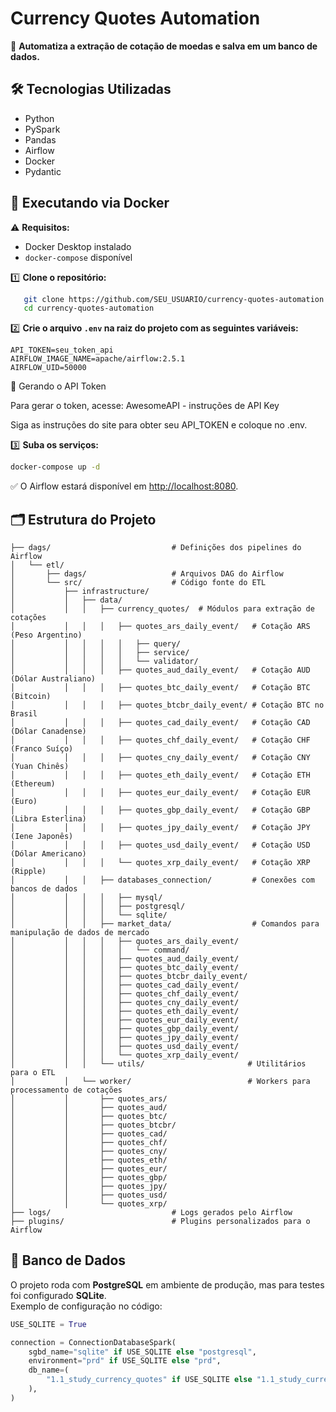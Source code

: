 # Currency Quotes Automation

🚀 **Automatiza a extração de cotação de moedas e salva em um banco de dados.**

## 🛠️ Tecnologias Utilizadas
- Python
- PySpark
- Pandas
- Airflow
- Docker
- Pydantic

## 🐳 Executando via Docker

⚠️ **Requisitos:**
- Docker Desktop instalado
- `docker-compose` disponível

1️⃣ **Clone o repositório:**
```bash
   git clone https://github.com/SEU_USUARIO/currency-quotes-automation.git
   cd currency-quotes-automation
   ```

2️⃣ **Crie o arquivo `.env` na raiz do projeto com as seguintes variáveis:**
   ```env
   API_TOKEN=seu_token_api
   AIRFLOW_IMAGE_NAME=apache/airflow:2.5.1
   AIRFLOW_UID=50000
   ```
🔑 Gerando o API Token

Para gerar o token, acesse: AwesomeAPI - instruções de API Key

Siga as instruções do site para obter seu API_TOKEN e coloque no .env.

3️⃣ **Suba os serviços:**
   ```bash
   docker-compose up -d
   ```

✅ O Airflow estará disponível em [http://localhost:8080](http://localhost:8080).

## 🗂️ Estrutura do Projeto
```
├── dags/                           # Definições dos pipelines do Airflow
│   └── etl/
│       ├── dags/                   # Arquivos DAG do Airflow
│       └── src/                    # Código fonte do ETL
│           ├── infrastructure/
│           │   ├── data/
│           │   │   ├── currency_quotes/  # Módulos para extração de cotações
│           │   │   │   ├── quotes_ars_daily_event/   # Cotação ARS (Peso Argentino)
│           │   │   │   │   ├── query/
│           │   │   │   │   ├── service/
│           │   │   │   │   └── validator/
│           │   │   │   ├── quotes_aud_daily_event/   # Cotação AUD (Dólar Australiano)
│           │   │   │   ├── quotes_btc_daily_event/   # Cotação BTC (Bitcoin)
│           │   │   │   ├── quotes_btcbr_daily_event/ # Cotação BTC no Brasil
│           │   │   │   ├── quotes_cad_daily_event/   # Cotação CAD (Dólar Canadense)
│           │   │   │   ├── quotes_chf_daily_event/   # Cotação CHF (Franco Suíço)
│           │   │   │   ├── quotes_cny_daily_event/   # Cotação CNY (Yuan Chinês)
│           │   │   │   ├── quotes_eth_daily_event/   # Cotação ETH (Ethereum)
│           │   │   │   ├── quotes_eur_daily_event/   # Cotação EUR (Euro)
│           │   │   │   ├── quotes_gbp_daily_event/   # Cotação GBP (Libra Esterlina)
│           │   │   │   ├── quotes_jpy_daily_event/   # Cotação JPY (Iene Japonês)
│           │   │   │   ├── quotes_usd_daily_event/   # Cotação USD (Dólar Americano)
│           │   │   │   └── quotes_xrp_daily_event/   # Cotação XRP (Ripple)
│           │   │   ├── databases_connection/         # Conexões com bancos de dados
│           │   │   │   ├── mysql/
│           │   │   │   ├── postgresql/
│           │   │   │   └── sqlite/
│           │   │   ├── market_data/                  # Comandos para manipulação de dados de mercado
│           │   │   │   ├── quotes_ars_daily_event/
│           │   │   │   │   └── command/
│           │   │   │   ├── quotes_aud_daily_event/
│           │   │   │   ├── quotes_btc_daily_event/
│           │   │   │   ├── quotes_btcbr_daily_event/
│           │   │   │   ├── quotes_cad_daily_event/
│           │   │   │   ├── quotes_chf_daily_event/
│           │   │   │   ├── quotes_cny_daily_event/
│           │   │   │   ├── quotes_eth_daily_event/
│           │   │   │   ├── quotes_eur_daily_event/
│           │   │   │   ├── quotes_gbp_daily_event/
│           │   │   │   ├── quotes_jpy_daily_event/
│           │   │   │   ├── quotes_usd_daily_event/
│           │   │   │   └── quotes_xrp_daily_event/
│           │   │   └── utils/                       # Utilitários para o ETL
│           │   └── worker/                          # Workers para processamento de cotações
│           │       ├── quotes_ars/
│           │       ├── quotes_aud/
│           │       ├── quotes_btc/
│           │       ├── quotes_btcbr/
│           │       ├── quotes_cad/
│           │       ├── quotes_chf/
│           │       ├── quotes_cny/
│           │       ├── quotes_eth/
│           │       ├── quotes_eur/
│           │       ├── quotes_gbp/
│           │       ├── quotes_jpy/
│           │       ├── quotes_usd/
│           │       └── quotes_xrp/
├── logs/                           # Logs gerados pelo Airflow
├── plugins/                        # Plugins personalizados para o Airflow
```

## 💾 Banco de Dados

O projeto roda com **PostgreSQL** em ambiente de produção, mas para testes foi configurado **SQLite**.  
Exemplo de configuração no código:

```python
USE_SQLITE = True

connection = ConnectionDatabaseSpark(
    sgbd_name="sqlite" if USE_SQLITE else "postgresql",
    environment="prd" if USE_SQLITE else "prd",
    db_name=(
        "1.1_study_currency_quotes" if USE_SQLITE else "1.1_study_currency_quotes"
    ),
)
```
